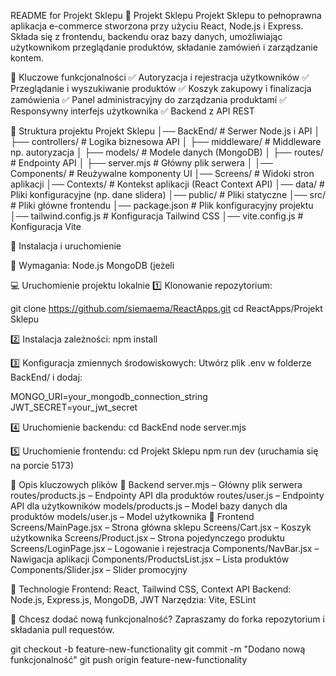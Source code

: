 README for Projekt Sklepu
🛒 Projekt Sklepu
Projekt Sklepu to pełnoprawna aplikacja e-commerce stworzona przy użyciu React, Node.js i Express.
Składa się z frontendu, backendu oraz bazy danych, umożliwiając użytkownikom przeglądanie produktów,
składanie zamówień i zarządzanie kontem.

📌 Kluczowe funkcjonalności
✅ Autoryzacja i rejestracja użytkowników
✅ Przeglądanie i wyszukiwanie produktów
✅ Koszyk zakupowy i finalizacja zamówienia
✅ Panel administracyjny do zarządzania produktami
✅ Responsywny interfejs użytkownika
✅ Backend z API REST

📂 Struktura projektu
Projekt Sklepu
│── BackEnd/               # Serwer Node.js i API
│   ├── controllers/       # Logika biznesowa API
│   ├── middleware/        # Middleware np. autoryzacja
│   ├── models/            # Modele danych (MongoDB)
│   ├── routes/            # Endpointy API
│   ├── server.mjs         # Główny plik serwera
│
│── Components/            # Reużywalne komponenty UI
│── Screens/               # Widoki stron aplikacji
│── Contexts/              # Kontekst aplikacji (React Context API)
│── data/                  # Pliki konfiguracyjne (np. dane slidera)
│── public/                # Pliki statyczne
│── src/                   # Pliki główne frontendu
│── package.json           # Plik konfiguracyjny projektu
│── tailwind.config.js     # Konfiguracja Tailwind CSS
│── vite.config.js         # Konfiguracja Vite 

🚀 Instalacja i uruchomienie

🔧 Wymagania:
Node.js
MongoDB (jeżeli 

💻 Uruchomienie projektu lokalnie
1️⃣ Klonowanie repozytorium:

git clone https://github.com/siemaema/ReactApps.git
cd ReactApps/Projekt Sklepu

2️⃣ Instalacja zależności:
npm install

3️⃣ Konfiguracja zmiennych środowiskowych:
Utwórz plik .env w folderze BackEnd/ i dodaj:

MONGO_URI=your_mongodb_connection_string
JWT_SECRET=your_jwt_secret

4️⃣ Uruchomienie backendu:
cd BackEnd
node server.mjs

5️⃣ Uruchomienie frontendu:
cd Projekt Sklepu
npm run dev (uruchamia się na porcie 5173)

📜 Opis kluczowych plików
🔹 Backend
server.mjs – Główny plik serwera
routes/products.js – Endpointy API dla produktów
routes/user.js – Endpointy API dla użytkowników
models/products.js – Model bazy danych dla produktów
models/user.js – Model użytkownika
🔹 Frontend
Screens/MainPage.jsx – Strona główna sklepu
Screens/Cart.jsx – Koszyk użytkownika
Screens/Product.jsx – Strona pojedynczego produktu
Screens/LoginPage.jsx – Logowanie i rejestracja
Components/NavBar.jsx – Nawigacja aplikacji
Components/ProductsList.jsx – Lista produktów
Components/Slider.jsx – Slider promocyjny



🚀 Technologie
Frontend: React, Tailwind CSS, Context API
Backend: Node.js, Express.js, MongoDB, JWT
Narzędzia: Vite, ESLint

🤝 Chcesz dodać nową funkcjonalność? Zapraszamy do forka repozytorium i składania pull requestów.

git checkout -b feature-new-functionality
git commit -m "Dodano nową funkcjonalność"
git push origin feature-new-functionality
